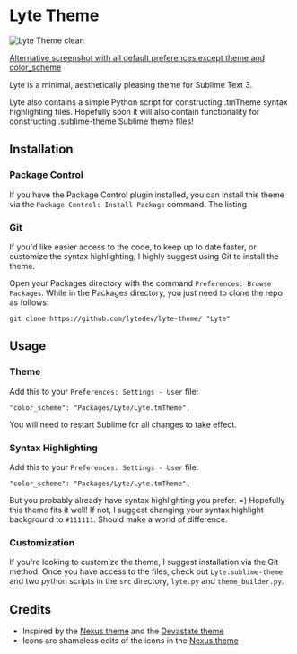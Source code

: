 # Lyte Theme

![Lyte Theme clean][3]

[Alternative screenshot with all default preferences except theme and color_scheme][4]

Lyte is a minimal, aesthetically pleasing theme for Sublime Text 3.

Lyte also contains a simple Python script for constructing .tmTheme syntax highlighting files. Hopefully soon it will also contain functionality for constructing .sublime-theme Sublime theme files!

## Installation

### Package Control

If you have the Package Control plugin installed, you can install this theme via the `Package Control: Install Package` command. The listing

### Git

If you'd like easier access to the code, to keep up to date faster, or customize the syntax highlighting, I highly suggest using Git to install the theme.

Open your Packages directory with the command `Preferences: Browse Packages`. While in the Packages directory, you just need to clone the repo as follows:

	git clone https://github.com/lytedev/lyte-theme/ "Lyte"

## Usage

### Theme

Add this to your `Preferences: Settings - User` file:

    "color_scheme": "Packages/Lyte/Lyte.tmTheme",

You will need to restart Sublime for all changes to take effect.

### Syntax Highlighting

Add this to your `Preferences: Settings - User` file:

    "color_scheme": "Packages/Lyte/Lyte.tmTheme",

But you probably already have syntax highlighting you prefer. =) Hopefully this theme fits it well! If not, I suggest changing your syntax highlight background to `#111111`. Should make a world of difference.

### Customization

If you're looking to customize the theme, I suggest installation via the Git method. Once you have access to the files, check out `Lyte.sublime-theme` and two python scripts in the `src` directory, `lyte.py` and `theme_builder.py`.

## Credits

* Inspired by the [Nexus theme][1] and the [Devastate theme][2]
* Icons are shameless edits of the icons in the [Nexus theme][1]

[1]: https://github.com/EleazarCrusader/nexus-theme
[2]: https://github.com/vlakarados/devastate
[3]: https://github.com/lytedev/lyte-theme/master/assets/screenshots/lyte-theme-small-clean.png
[4]: https://github.com/lytedev/lyte-theme/master/assets/screenshots/lyte-theme-fhd-grid.png
